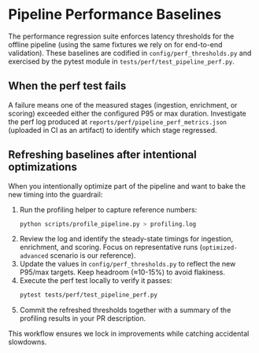 # Pipeline Performance Baselines

The performance regression suite enforces latency thresholds for the offline pipeline
(using the same fixtures we rely on for end-to-end validation). These baselines are
codified in `config/perf_thresholds.py` and exercised by the pytest module in
`tests/perf/test_pipeline_perf.py`.

## When the perf test fails

A failure means one of the measured stages (ingestion, enrichment, or scoring)
exceeded either the configured P95 or max duration. Investigate the perf log produced
at `reports/perf/pipeline_perf_metrics.json` (uploaded in CI as an artifact) to identify
which stage regressed.

## Refreshing baselines after intentional optimizations

When you intentionally optimize part of the pipeline and want to bake the new timing
into the guardrail:

1. Run the profiling helper to capture reference numbers:
   ```bash
   python scripts/profile_pipeline.py > profiling.log
   ```
2. Review the log and identify the steady-state timings for ingestion, enrichment, and
   scoring. Focus on representative runs (`optimized-advanced` scenario is our
   reference).
3. Update the values in `config/perf_thresholds.py` to reflect the new P95/max targets.
   Keep headroom (≈10-15%) to avoid flakiness.
4. Execute the perf test locally to verify it passes:
   ```bash
   pytest tests/perf/test_pipeline_perf.py
   ```
5. Commit the refreshed thresholds together with a summary of the profiling results in
   your PR description.

This workflow ensures we lock in improvements while catching accidental slowdowns.
